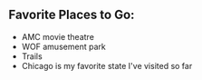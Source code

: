 <div class="favorite-places-section">
  <h2>Favorite Places to Go:</h2>
  <ul>
    <li>AMC movie theatre</li>
    <li>WOF amusement park</li>
    <li>Trails</li>
    <li>Chicago is my favorite state I've visited so far</li>
  </ul>
</div>
